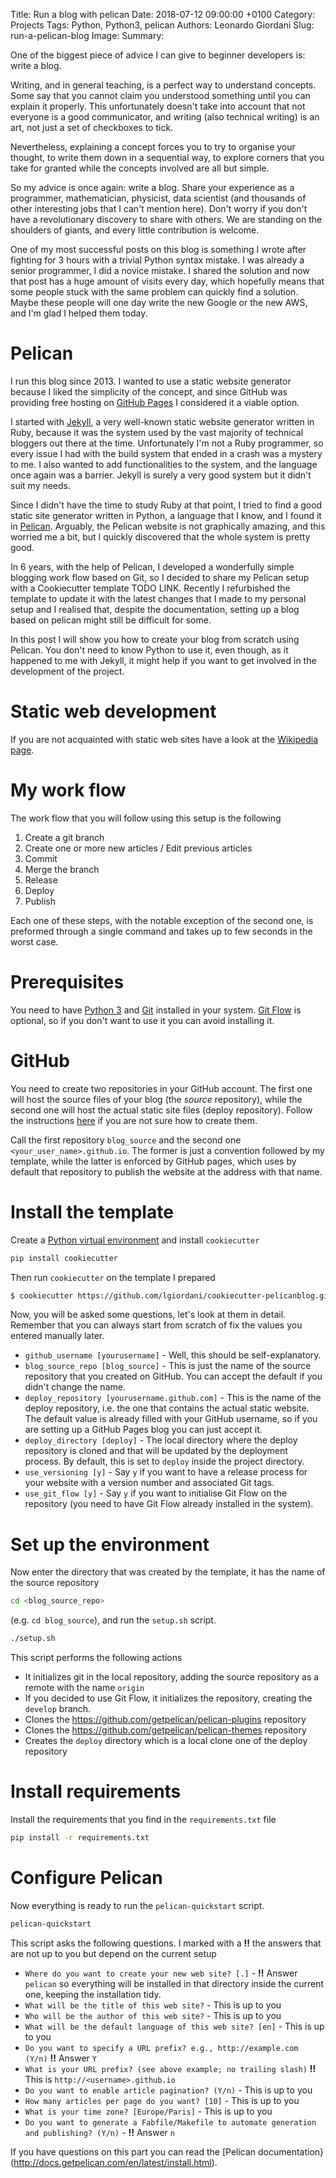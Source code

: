 Title: Run a blog with pelican
Date: 2018-07-12 09:00:00 +0100
Category: Projects
Tags: Python, Python3, pelican
Authors: Leonardo Giordani
Slug: run-a-pelican-blog
Image:
Summary: 

One of the biggest piece of advice I can give to beginner developers is: write a blog.

Writing, and in general teaching, is a perfect way to understand concepts. Some say that you cannot claim you understood something until you can explain it properly. This unfortunately doesn't take into account that not everyone is a good communicator, and writing (also technical writing) is an art, not just a set of checkboxes to tick.

Nevertheless, explaining a concept forces you to try to organise your thought, to write them down in a sequential way, to explore corners that you take for granted while the concepts involved are all but simple.

So my advice is once again: write a blog. Share your experience as a programmer, mathematician, physicist, data scientist (and thousands of other interesting jobs that I can't mention here). Don't worry if you don't have a revolutionary discovery to share with others. We are standing on the shoulders of giants, and every little contribution is welcome.

One of my most successful posts on this blog is something I wrote after fighting for 3 hours with a trivial Python syntax mistake. I was already a senior programmer, I did a novice mistake. I shared the solution and now that post has a huge amount of visits every day, which hopefully means that some people stuck with the same problem can quickly find a solution. Maybe these people will one day write the new Google or the new AWS, and I'm glad I helped them today.

# Pelican 

I run this blog since 2013. I wanted to use a static website generator because I liked the simplicity of the concept, and since GitHub was providing free hosting on [GitHub Pages](https://pages.github.com/) I considered it a viable option.

I started with [Jekyll](https://jekyllrb.com/), a very well-known static website generator written in Ruby, because it was the system used by the vast majority of technical bloggers out there at the time. Unfortunately I'm not a Ruby programmer, so every issue I had with the build system that ended in a crash was a mystery to me. I also wanted to add functionalities to the system, and the language once again was a barrier. Jekyll is surely a very good system but it didn't suit my needs.

Since I didn't have the time to study Ruby at that point, I tried to find a good static site generator written in Python, a language that I know, and I found it in [Pelican](https://blog.getpelican.com/). Arguably, the Pelican website is not graphically amazing, and this worried me a bit, but I quickly discovered that the whole system is pretty good.

In 6 years, with the help of Pelican, I developed a wonderfully simple blogging work flow based on Git, so I decided to share my Pelican setup with a Cookiecutter template TODO LINK. Recently I refurbished the template to update it with the latest changes that I made to my personal setup and I realised that, despite the documentation, setting up a blog based on pelican might still be difficult for some.

In this post I will show you how to create your blog from scratch using Pelican. You don't need to know Python to use it, even though, as it happened to me with Jekyll, it might help if you want to get involved in the development of the project.

# Static web development

If you are not acquainted with static web sites have a look at the [Wikipedia page](https://en.wikipedia.org/wiki/Static_web_page).

# My work flow

The work flow that you will follow using this setup is the following

1. Create a git branch
2. Create one or more new articles / Edit previous articles
3. Commit
4. Merge the branch
5. Release
6. Deploy
7. Publish

Each one of these steps, with the notable exception of the second one, is preformed through a single command and takes up to few seconds in the worst case.

# Prerequisites

You need to have [Python 3](https://www.python.org/) and [Git](https://git-scm.com/) installed in your system. [Git Flow](https://github.com/petervanderdoes/gitflow-avh) is optional, so if you don't want to use it you can avoid installing it.

# GitHub

You need to create two repositories in your GitHub account. The first one will host the source files of your blog (the _source_ repository), while the second one will host the actual static site files (deploy repository). Follow the instructions [here](https://help.github.com/en/articles/create-a-repo) if you are not sure how to create them.

Call the first repository `blog_source` and the second one `<your_user_name>.github.io`. The former is just a convention followed by my template, while the latter is enforced by GitHub pages, which uses by default that repository to publish the website at the address with that name.

# Install the template

Create a [Python virtual environment](https://docs.python.org/3/tutorial/venv.html) and install `cookiecutter`

``` sh
pip install cookiecutter
```

Then run `cookiecutter` on the template I prepared

``` sh
$ cookiecutter https://github.com/lgiordani/cookiecutter-pelicanblog.git
```

Now, you will be asked some questions, let's look at them in detail. Remember that you can always start from scratch of fix the values you entered manually later.

* `github_username [yourusername]` - Well, this should be self-explanatory.
* `blog_source_repo [blog_source]` - This is just the name of the source repository that you created on GitHub. You can accept the default if you didn't change the name.
* `deploy_repository [yourusername.github.com]` - This is the name of the deploy repository, i.e. the one that contains the actual static website. The default value is already filled with your GitHub username, so if you are setting up a GitHub Pages blog you can just accept it.
* `deploy_directory [deploy]` - The local directory where the deploy repository is cloned and that will be updated by the deployment process. By default, this is set to `deploy` inside the project directory.
* `use_versioning [y]` - Say `y` if you want to have a release process for your website with a version number and associated Git tags.
* `use_git_flow [y]` - Say `y` if you want to initialise Git Flow on the repository (you need to have Git Flow already installed in the system).

# Set up the environment

Now enter the directory that was created by the template, it has the name of the source repository

``` sh
cd <blog_source_repo>
```

(e.g. `cd blog_source`), and run the `setup.sh` script.

``` sh
./setup.sh
```

This script performs the following actions

* It initializes git in the local repository, adding the source repository as a remote with the name `origin`
* If you decided to use Git Flow, it initializes the repository, creating the `develop` branch.
* Clones the https://github.com/getpelican/pelican-plugins repository
* Clones the https://github.com/getpelican/pelican-themes repository
* Creates the `deploy` directory which is a local clone one of the deploy repository

# Install requirements

Install the requirements that you find in the `requirements.txt` file

``` sh
pip install -r requirements.txt
```

# Configure Pelican

Now everything is ready to run the `pelican-quickstart` script.

``` sh
pelican-quickstart
```

This script asks the following questions. I marked with a **!!** the answers that are not up to you but depend on the current setup

* `Where do you want to create your new web site? [.]` - **!!** Answer `pelican` so everything will be installed in that directory inside the current one, keeping the installation tidy.
* `What will be the title of this web site?` - This is up to you
* `Who will be the author of this web site?` - This is up to you
* `What will be the default language of this web site? [en]` - This is up to you
* `Do you want to specify a URL prefix? e.g., http://example.com   (Y/n)` **!!** Answer `Y`
* `What is your URL prefix? (see above example; no trailing slash)` **!!** This is `http://<username>.github.io`
* `Do you want to enable article pagination? (Y/n)` - This is up to you
* `How many articles per page do you want? [10]` - This is up to you
* `What is your time zone? [Europe/Paris]` - This is up to you
* `Do you want to generate a Fabfile/Makefile to automate generation and publishing? (Y/n)` - **!!** Answer `n`

If you have questions on this part you can read the [Pelican documentation}(http://docs.getpelican.com/en/latest/install.html).

